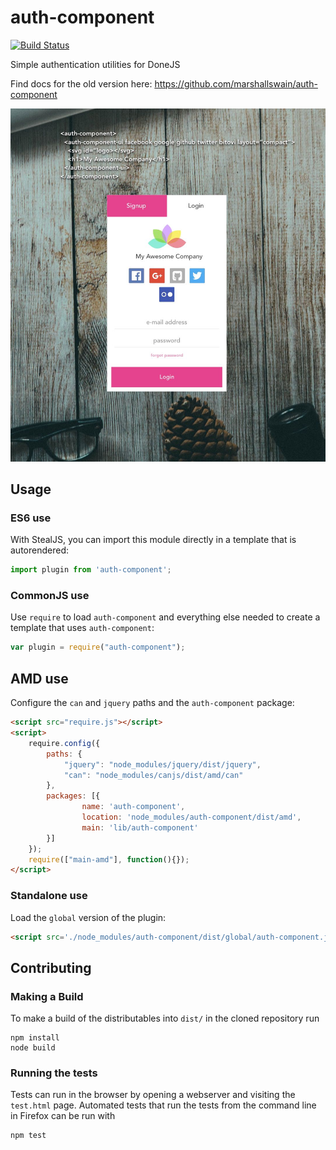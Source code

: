 # auth-component

[![Build Status](https://travis-ci.org/icanjs/auth-component.png?branch=master)](https://travis-ci.org/icanjs/auth-component)

Simple authentication utilities for DoneJS

Find docs for the old version here: https://github.com/marshallswain/auth-component

![auth-component UI](auth-component.jpg)

## Usage

### ES6 use

With StealJS, you can import this module directly in a template that is autorendered:

```js
import plugin from 'auth-component';
```

### CommonJS use

Use `require` to load `auth-component` and everything else
needed to create a template that uses `auth-component`:

```js
var plugin = require("auth-component");
```

## AMD use

Configure the `can` and `jquery` paths and the `auth-component` package:

```html
<script src="require.js"></script>
<script>
	require.config({
	    paths: {
	        "jquery": "node_modules/jquery/dist/jquery",
	        "can": "node_modules/canjs/dist/amd/can"
	    },
	    packages: [{
		    	name: 'auth-component',
		    	location: 'node_modules/auth-component/dist/amd',
		    	main: 'lib/auth-component'
	    }]
	});
	require(["main-amd"], function(){});
</script>
```

### Standalone use

Load the `global` version of the plugin:

```html
<script src='./node_modules/auth-component/dist/global/auth-component.js'></script>
```

## Contributing

### Making a Build

To make a build of the distributables into `dist/` in the cloned repository run

```
npm install
node build
```

### Running the tests

Tests can run in the browser by opening a webserver and visiting the `test.html` page.
Automated tests that run the tests from the command line in Firefox can be run with

```
npm test
```
